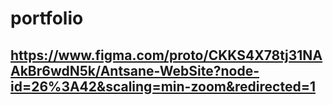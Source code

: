 # portfolio

## https://www.figma.com/proto/CKKS4X78tj31NAAkBr6wdN5k/Antsane-WebSite?node-id=26%3A42&scaling=min-zoom&redirected=1
